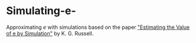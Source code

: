 # Simulating-e-
Approximating $e$ with simulations based on the paper ["Estimating the Value of e by Simulation"](https://www.jstor.org/stable/2685243?seq=1#page_scan_tab_contents) by K. G. Russell.
